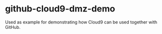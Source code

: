 github-cloud9-dmz-demo
======================

Used as example for demonstrating how Cloud9 can be used together with GitHub.
